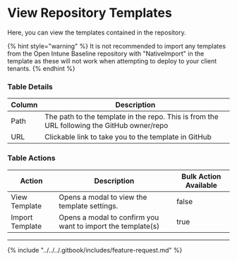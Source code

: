 # View Repository Templates

Here, you can view the templates contained in the repository.

{% hint style="warning" %}
It is not recommended to import any templates from the Open Intune Baseline repository with "NativeImport" in the template as these will not work when attempting to deploy to your client tenants.
{% endhint %}

### Table Details

| Column | Description                                                                                 |
| ------ | ------------------------------------------------------------------------------------------- |
| Path   | The path to the template in the repo. This is from the URL following the GitHub owner/repo  |
| URL    | Clickable link to take you to the template in GitHub                                        |

### Table  Actions

<table><thead><tr><th>Action</th><th>Description</th><th data-type="checkbox">Bulk Action Available</th></tr></thead><tbody><tr><td>View Template</td><td>Opens a modal to view the template settings.</td><td>false</td></tr><tr><td>Import Template</td><td>Opens a modal to confirm you want to import the template(s)</td><td>true</td></tr></tbody></table>

***

{% include "../../../.gitbook/includes/feature-request.md" %}
